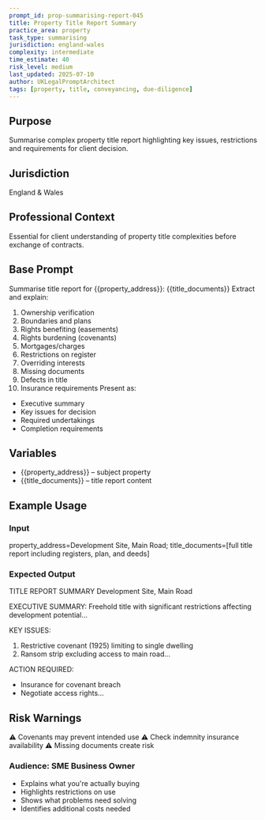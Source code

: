 ```yaml
---
prompt_id: prop-summarising-report-045
title: Property Title Report Summary
practice_area: property
task_type: summarising
jurisdiction: england-wales
complexity: intermediate
time_estimate: 40
risk_level: medium
last_updated: 2025-07-10
author: UKLegalPromptArchitect
tags: [property, title, conveyancing, due-diligence]
---
```


## Purpose
Summarise complex property title report highlighting key issues, restrictions and requirements for client decision.

## Jurisdiction
England & Wales

## Professional Context
Essential for client understanding of property title complexities before exchange of contracts.

## Base Prompt
Summarise title report for \{\{property_address\}\}:
\{\{title_documents\}\}
Extract and explain:
1. Ownership verification
2. Boundaries and plans
3. Rights benefiting (easements)
4. Rights burdening (covenants)
5. Mortgages/charges
6. Restrictions on register
7. Overriding interests
8. Missing documents
9. Defects in title
10. Insurance requirements
Present as:
- Executive summary
- Key issues for decision
- Required undertakings
- Completion requirements

## Variables
- \{\{property_address\}\} – subject property
- \{\{title_documents\}\} – title report content

## Example Usage
### Input
property_address=Development Site, Main Road; title_documents=[full title report including registers, plan, and deeds]

### Expected Output
TITLE REPORT SUMMARY
Development Site, Main Road

EXECUTIVE SUMMARY:
Freehold title with significant restrictions affecting development potential...

KEY ISSUES:
1. Restrictive covenant (1925) limiting to single dwelling
2. Ransom strip excluding access to main road...

ACTION REQUIRED:
- Insurance for covenant breach
- Negotiate access rights...

## Risk Warnings
⚠️ Covenants may prevent intended use
⚠️ Check indemnity insurance availability
⚠️ Missing documents create risk

### Audience: SME Business Owner
- Explains what you're actually buying
- Highlights restrictions on use
- Shows what problems need solving
- Identifies additional costs needed
